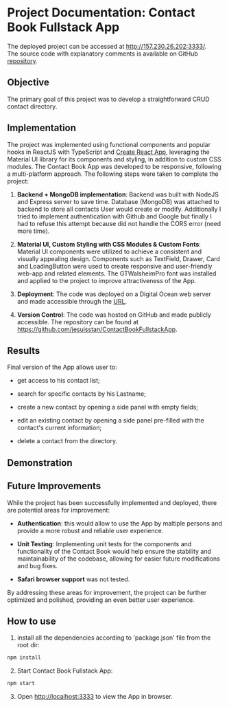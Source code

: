 # Project Documentation: Contact Book Fullstack App

The deployed project can be accessed at http://157.230.26.202:3333/. \
The source code with explanatory comments is available on GitHub [repository](https://github.com/jesuisstan/ContactBookFullstackApp).

## Objective

The primary goal of this project was to develop a straightforward CRUD contact directory.

## Implementation

The project was implemented using functional components and popular hooks in ReactJS with TypeScript and [Create React App](https://facebook.github.io/create-react-app/docs/getting-started), leveraging the Material UI library for its components and styling, in addition to custom CSS modules. The Contact Book App was developed to be responsive, following a multi-platform approach. The following steps were taken to complete the project:

1.  **Backend + MongoDB implementation**: Backend was built with NodeJS and Express server to save time. Database (MongoDB) was attached to backend to store all contacts User would create or modify. Additionally I tried to implement authentication with Github and Google but finally I had to refuse this attempt because did not handle the CORS error (need more time).

2. **Material UI, Custom Styling with CSS Modules & Custom Fonts**: Material UI components were utilized to achieve a consistent and visually appealing design. Components such as TextField, Drawer, Card and LoadingButton were used to create responsive and user-friendly web-app and related elements. The GTWalsheimPro font was installed and applied to the project to improve attractiveness of the App.

3. **Deployment**: The code was deployed on a Digital Ocean web server and made accessible through the [URL](http://157.230.26.202:3333/).

4. **Version Control**: The code was hosted on GitHub and made publicly accessible. The repository can be found at https://github.com/jesuisstan/ContactBookFullstackApp.

## Results

Final version of the App allows user to:

- get access to his contact list;

- search for specific contacts by his Lastname;

- create a new contact by opening a side panel with empty fields;

- edit an existing contact by opening a side panel pre-filled with the contact's current information;

- delete a contact from the directory.

## Demonstration





## Future Improvements

While the project has been successfully implemented and deployed, there are potential areas for improvement:

- **Authentication**: this would allow to use the App by maltiple persons and provide a more robust and reliable user experience.

- **Unit Testing**: Implementing unit tests for the components and functionality of the Contact Book would help ensure the stability and maintainability of the codebase, allowing for easier future modifications and bug fixes.

- **Safari browser support** was not tested.

By addressing these areas for improvement, the project can be further optimized and polished, providing an even better user experience.

## How to use
1. install all the dependencies according to 'package.json' file from the root dir:
```sh
npm install
```

2. Start Contact Book Fullstack App:
```sh
npm start
```

3. Open [http://localhost:3333](http://localhost:3333) to view the App in browser.
